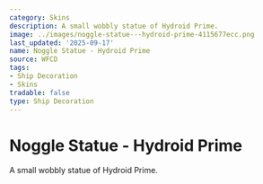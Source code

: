 ```yaml
---
category: Skins
description: A small wobbly statue of Hydroid Prime.
image: ../images/noggle-statue---hydroid-prime-4115677ecc.png
last_updated: '2025-09-17'
name: Noggle Statue - Hydroid Prime
source: WFCD
tags:
- Ship Decoration
- Skins
tradable: false
type: Ship Decoration
---
```


# Noggle Statue - Hydroid Prime

A small wobbly statue of Hydroid Prime.

